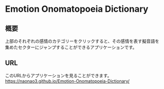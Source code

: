 # Emotion Onomatopoeia Dictionary

## 概要
上部のそれぞれの感情のカテゴリーをクリックすると、その感情を表す擬音語を集めたセクターにジャンプすることができるアプリケーションです。
## URL
このURLからアプリケーションを見ることができます。</br>
https://naonao3.github.io/Emotion-Onomatopoeia-Dictionary/
